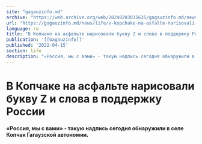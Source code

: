 ```yaml
---
site: "gagauzinfo.md"
archive: "https://web.archive.org/web/20240203035635/gagauzinfo.md/news/life/v-kopchake-na-asfalte-narisovali-bukvu-z-i-slova-v-podderzhku-rossii"
url: "https://gagauzinfo.md/news/life/v-kopchake-na-asfalte-narisovali-bukvu-z-i-slova-v-podderzhku-rossii"
language: ru
title: "В Копчаке на асфальте нарисовали букву Z и слова в поддержку России"
publication: '[[Gagauzinfo]]'
published: '2022-04-15'
section: life
description: "«Россия, мы с вами» - такую надпись сегодня обнаружили в селе Копчак Гагаузской автономии."
---
```


# В Копчаке на асфальте нарисовали букву Z и слова в поддержку России

**«Россия, мы с вами» - такую надпись сегодня обнаружили в селе Копчак Гагаузской автономии.**